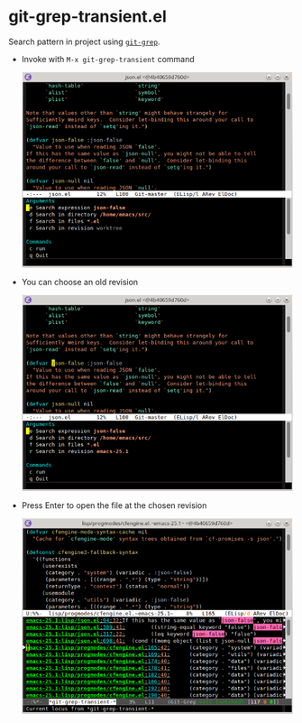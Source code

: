 git-grep-transient.el
=====================

Search pattern in project using [`git-grep`](https://git-scm.com/docs/git-grep).

* Invoke with `M-x git-grep-transient` command

  ![invoke](doc/invoke.png)

* You can choose an old revision

  ![list](doc/invoke-revision.png)

* Press Enter to open the file at the chosen revision

  ![old-rev](doc/open.png)
